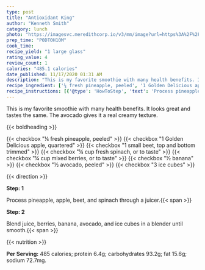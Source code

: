 ```yaml
---
type: post
title: "Antioxidant King"
author: "Kenneth Smith"
category: lunch
photo: "https://imagesvc.meredithcorp.io/v3/mm/image?url=https%3A%2F%2Fimages.media-allrecipes.com%2Fuserphotos%2F2114378.jpg"
prep_time: "P0DT0H10M"
cook_time: 
recipe_yield: "1 large glass"
rating_value: 4
review_count: 1
calories: "485.1 calories"
date_published: 11/17/2020 01:31 AM
description: "This is my favorite smoothie with many health benefits. It looks great and tastes the same. The avocado gives it a real creamy texture."
recipe_ingredient: ['¼ fresh pineapple, peeled', '1 Golden Delicious apple, quartered', '1 small beet, top and bottom trimmed', '¼ cup fresh spinach, or to taste', '¼ cup mixed berries, or to taste', '½ banana', '½ avocado, peeled', '3 ice cubes']
recipe_instructions: [{'@type': 'HowToStep', 'text': 'Process pineapple, apple, beet, and spinach through a juicer.\n'}, {'@type': 'HowToStep', 'text': 'Blend juice, berries, banana, avocado, and ice cubes in a blender until smooth.\n'}]
---
```


This is my favorite smoothie with many health benefits. It looks great and tastes the same. The avocado gives it a real creamy texture. 

{{< boldheading >}}

{{< checkbox "¼  fresh pineapple, peeled" >}}
{{< checkbox "1  Golden Delicious apple, quartered" >}}
{{< checkbox "1 small beet, top and bottom trimmed" >}}
{{< checkbox "¼ cup fresh spinach, or to taste" >}}
{{< checkbox "¼ cup mixed berries, or to taste" >}}
{{< checkbox "½  banana" >}}
{{< checkbox "½  avocado, peeled" >}}
{{< checkbox "3  ice cubes" >}}


{{< direction >}}

**Step: 1**

Process pineapple, apple, beet, and spinach through a juicer.{{< span >}}

**Step: 2**

Blend juice, berries, banana, avocado, and ice cubes in a blender until smooth.{{< span >}}

{{< nutrition >}}

**Per Serving:** 485 calories; protein 6.4g; carbohydrates 93.2g; fat 15.6g; sodium 72.7mg.